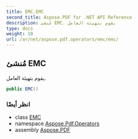 ```yaml
---
title: EMC.EMC
second_title: Aspose.PDF for .NET API Reference
description: مُنشئ EMC. يقوم بتهيئة العامل
type: docs
weight: 10
url: /ar/net/aspose.pdf.operators/emc/emc/
---
```

## مُنشئ EMC

يقوم بتهيئة العامل.

```csharp
public EMC()
```

### انظر أيضًا

* class [EMC](../)
* namespace [Aspose.Pdf.Operators](../../../aspose.pdf.operators/)
* assembly [Aspose.PDF](../../../)